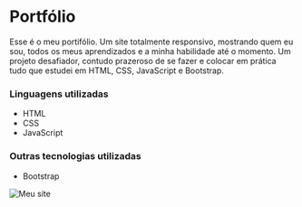 # Portfólio

Esse é o meu portifólio. Um site totalmente responsivo, mostrando quem eu sou, todos os meus aprendizados e a minha habilidade até o momento. Um projeto desafiador, contudo prazeroso de se fazer e colocar em prática tudo que estudei em HTML, CSS, JavaScript e Bootstrap.

### Linguagens utilizadas

* HTML
* CSS
* JavaScript

### Outras tecnologias utilizadas

* Bootstrap

![Meu site](https://github.com/WillSantosss/Imgs/blob/master/portifolio.jpg)
